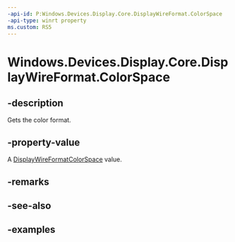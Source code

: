 ```yaml
---
-api-id: P:Windows.Devices.Display.Core.DisplayWireFormat.ColorSpace
-api-type: winrt property
ms.custom: RS5
---
```


<!-- Property syntax.
public DisplayWireFormatColorSpace ColorSpace { get; }
-->

# Windows.Devices.Display.Core.DisplayWireFormat.ColorSpace

## -description
Gets the color format.

## -property-value
A [DisplayWireFormatColorSpace](displaywireformatcolorspace.md) value.

## -remarks

## -see-also

## -examples
